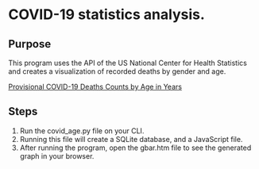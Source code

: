 # COVID-19 statistics analysis.

## Purpose

This program uses the API of the US National Center for Health Statistics and creates a visualization of recorded deaths by gender and age.

[Provisional COVID-19 Deaths Counts by Age in Years](https://catalog.data.gov/dataset/provisional-covid-19-deaths-counts-by-age-in-years-2db45)

## Steps

1. Run the covid_age.py file on your CLI.
2. Running this file will create a SQLite database, and a JavaScript file.
3. After running the program, open the gbar.htm file to see the generated graph in your browser.

